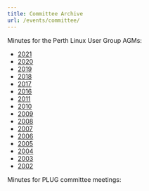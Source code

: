 ```yaml
---
title: Committee Archive
url: /events/committee/
---
```


Minutes for the Perth Linux User Group AGMs:

* [2021](/events/AGM/2021.md)
* [2020](/events/AGM/2020.md)
* [2019](/events/AGM/2019.md)
* [2018](/events/AGM/2018.md)
* [2017](/events/AGM/2017.md)
* [2016](/events/AGM/2016.md)
* [2011](/events/AGM/2011.md)
* [2010](/events/AGM/2010.md)
* [2009](/events/AGM/2009.md)
* [2008](/events/AGM/2008.md)
* [2007](/events/AGM/2007.md)
* [2006](/events/AGM/2006.md)
* [2005](/events/AGM/2005.md)
* [2004](/events/AGM/2004.md)
* [2003](/events/AGM/2003.md)
* [2002](/events/AGM/2002.md)

Minutes for PLUG committee meetings:
